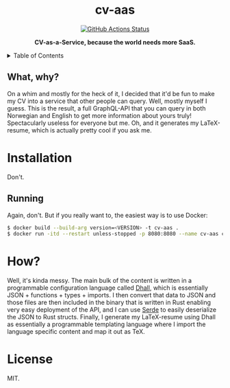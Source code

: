<h1 align="center">cv-aas</h1>

<p align="center">
   <a href="https://github.com/sondr3/cv-aas/actions"><img alt="GitHub Actions Status" src="https://github.com/sondr3/cv-aas/workflows/pipeline/badge.svg" /></a>
   <br />
</p>

<p align="center">
   <strong>CV-as-a-Service, because the world needs more SaaS.</strong>
</p>

<details>
<summary>Table of Contents</summary>
<br />

<!-- markdown-toc start - Don't edit this section. Run M-x markdown-toc-refresh-toc -->

**Table of Contents**

- [Installation](#installation)
  - [Running](#running)
- [How?](#how)
- [License](#license)

<!-- markdown-toc end -->

</details>

## What, why?

On a whim and mostly for the heck of it, I decided that it'd be fun to make my
CV into a service that other people can query. Well, mostly myself I guess. This
is the result, a full GraphQL-API that you can query in both Norwegian and
English to get more information about yours truly! Spectacularly useless for
everyone but me. Oh, and it generates my LaTeX-resume, which is actually pretty
cool if you ask me.

# Installation

Don't.

## Running

Again, don't. But if you really want to, the easiest way is to use Docker:

```sh
$ docker build --build-arg version=<VERSION> -t cv-aas .
$ docker run -itd --restart unless-stopped -p 8080:8080 --name cv-aas cv-aas
```

# How?

Well, it's kinda messy. The main bulk of the content is written in a
programmable configuration language called [Dhall](https://dhall-lang.org),
which is essentially JSON + functions + types + imports. I then convert that
data to JSON and those files are then included in the binary that is written in
Rust enabling very easy deployment of the API, and I can use
[Serde](https://serde.rs/) to easily deserialize the JSON to Rust structs.
Finally, I generate my LaTeX-resume using Dhall as essentially a programmable
templating language where I import the language specific content and map it out
as TeX.

# License

MIT.
